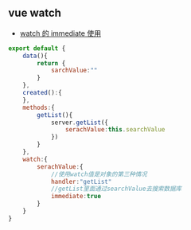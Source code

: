 ## vue watch

-   [watch 的 immediate 使用](https://blog.csdn.net/MCQq123321/article/details/84100961)

```js
export default {
	data(){
		return {
			sarchValue:""
		}
	},
	created():{
	},
	methods:{
		getList(){
			server.getList({
				serachValue:this.searchValue
			})
		}
	},
	watch:{
		serachValue:{
			//使用watch值是对象的第三种情况
			handler:"getList"
			//getList里面通过searchValue去搜索数据库
			immediate:true
		}
	}
}

```
